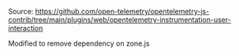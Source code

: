 Source: https://github.com/open-telemetry/opentelemetry-js-contrib/tree/main/plugins/web/opentelemetry-instrumentation-user-interaction

Modified to remove dependency on zone.js
